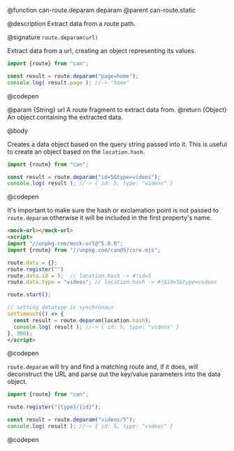 @function can-route.deparam deparam
@parent can-route.static

@description Extract data from a route path.

@signature `route.deparam(url)`

  Extract data from a url, creating an object representing its values.

  ```js
  import {route} from "can";

  const result = route.deparam("page=home");
  console.log( result.page ); //-> "home"
  ```
  @codepen

  @param {String} url A route fragment to extract data from.
  @return {Object} An object containing the extracted data.

@body

Creates a data object based on the query string passed into it. This is useful to create an object based on the `location.hash`.

```js
import {route} from "can";

const result = route.deparam("id=5&type=videos"); 
console.log( result ); //-> { id: 5, type: "videos" }
```
@codepen

It's important to make sure the hash or exclamation point is not passed to `route.deparam` otherwise it will be included in the first property's name.

```html
<mock-url></mock-url>
<script>
import "//unpkg.com/mock-url@^5.0.0";
import {route} from "//unpkg.com/can@5/core.mjs";

route.data = {};
route.register("")
route.data.id = 5;  // location.hash -> #!id=5
route.data.type = "videos"; // location.hash -> #!&id=5&type=videos

route.start();

// setting datatype is synchronous
setTimeout(() => {
  const result = route.deparam(location.hash);
  console.log( result ); //-> { id: 5, type: "videos" }
}, 300);
</script>
```
@codepen

`route.deparam` will try and find a matching route and, if it does, will deconstruct the URL and parse out the key/value parameters into the data object.

```js
import {route} from "can";

route.register("{type}/{id}");

const result = route.deparam("videos/5");
console.log( result ); //-> { id: 5, type: "videos" }
```
@codepen
